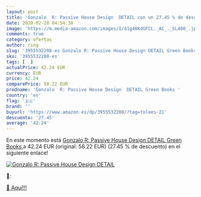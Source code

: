 ```yaml
---
layout: post
title: 'Gonzalo  R: Passive House Design  DETAIL con un 27.45 % de descuento'
date: 2020-02-28 04:54:38
image: 'https://m.media-amazon.com/images/I/41g46KdGFCL._AC_._SL400_.jpg'
comments: true
category: ofertas
author: ring
slug: '3955532208-es Gonzalo R: Passive House Design DETAIL Green Books'
sku: '3955532208-es'
tags: [  ]
actualPrice: 42.24 EUR
currency: EUR
price: 42.24
comparePrice: 58.22 EUR
prodname: 'Gonzalo  R: Passive House Design  DETAIL Green Books '
country: 'es'
flag: '🇪🇸'
brand: ''
buyurl: 'https://www.amazon.es/dp/3955532208/?tag=tolees-21'
descuento: '27.45'
average: '42.24'
---
```


En este momento está [Gonzalo  R: Passive House Design  DETAIL Green Books ](https://www.amazon.es/dp/3955532208/?tag=tolees-21) a 42.24 EUR (original: 58.22 EUR) (27.45 %  de descuento) en el siguiente enlace!

[![Gonzalo  R: Passive House Design  DETAIL](https://m.media-amazon.com/images/I/41g46KdGFCL._AC_._SL400_.jpg)](https://www.amazon.es/dp/3955532208/?tag=tolees-21)

🔎:


[🛒 Aquí!!!](https://www.amazon.es/dp/3955532208/?tag=tolees-21)
